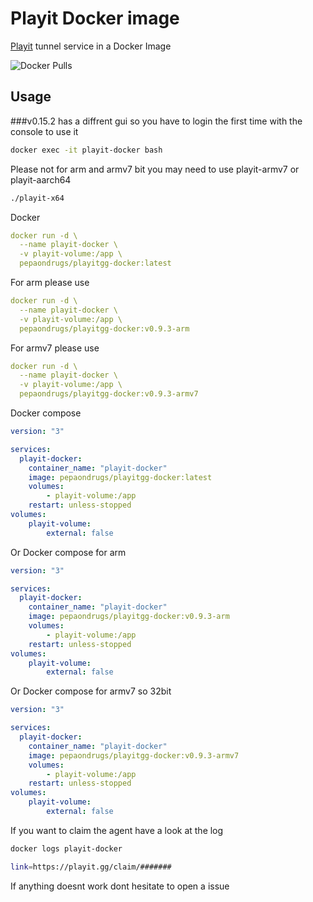 # Playit Docker image

[Playit](https://playit.gg/) tunnel service in a Docker Image

![Docker Pulls](https://img.shields.io/docker/pulls/pepaondrugs/playitgg-docker)

## Usage

###v0.15.2 has a diffrent gui so you have to login the first time with the console to use it

```bash
docker exec -it playit-docker bash
```
Please not for arm and armv7 bit you may need to use playit-armv7 or playit-aarch64
```bash
./playit-x64
```

Docker 
```yaml
docker run -d \
  --name playit-docker \
  -v playit-volume:/app \
  pepaondrugs/playitgg-docker:latest
```

For arm please use
```yaml
docker run -d \
  --name playit-docker \
  -v playit-volume:/app \
  pepaondrugs/playitgg-docker:v0.9.3-arm
```

For armv7 please use
```yaml
docker run -d \
  --name playit-docker \
  -v playit-volume:/app \
  pepaondrugs/playitgg-docker:v0.9.3-armv7   
```



Docker compose

```yaml
version: "3"

services:
  playit-docker:
    container_name: "playit-docker"
    image: pepaondrugs/playitgg-docker:latest
    volumes:
        - playit-volume:/app
    restart: unless-stopped
volumes:
    playit-volume:
        external: false

```

Or Docker compose for arm

```yaml
version: "3"

services:
  playit-docker:
    container_name: "playit-docker"
    image: pepaondrugs/playitgg-docker:v0.9.3-arm
    volumes:
        - playit-volume:/app
    restart: unless-stopped
volumes:
    playit-volume:
        external: false
```

Or Docker compose for armv7 so 32bit


```yaml
version: "3"

services:
  playit-docker:
    container_name: "playit-docker"
    image: pepaondrugs/playitgg-docker:v0.9.3-armv7
    volumes:
        - playit-volume:/app
    restart: unless-stopped
volumes:
    playit-volume:
        external: false
```

If you want to claim the agent have a look at the log
```bash
docker logs playit-docker
```
```bash
link=https://playit.gg/claim/#######
```

If anything doesnt work dont hesitate to open a issue
